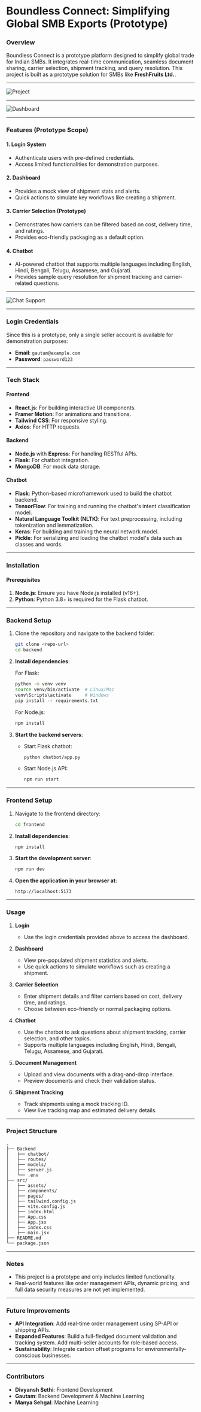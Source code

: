 # **Boundless Connect: Simplifying Global SMB Exports (Prototype)**

### **Overview**
Boundless Connect is a prototype platform designed to simplify global trade for Indian SMBs. It integrates real-time communication, seamless document sharing, carrier selection, shipment tracking, and query resolution. This project is built as a prototype solution for SMBs like **FreshFruits Ltd.**.

---

![Project](src/assets/images/project1.png)

---

![Dashboard](src/assets/images/dashboard.png)

---

### **Features (Prototype Scope)**

#### 1. **Login System**
- Authenticate users with pre-defined credentials.
- Access limited functionalities for demonstration purposes.

#### 2. **Dashboard**
- Provides a mock view of shipment stats and alerts.
- Quick actions to simulate key workflows like creating a shipment.

#### 3. **Carrier Selection (Prototype)**
- Demonstrates how carriers can be filtered based on cost, delivery time, and ratings.
- Provides eco-friendly packaging as a default option.

#### 4. **Chatbot**
- AI-powered chatbot that supports multiple languages including English, Hindi, Bengali, Telugu, Assamese, and Gujarati.
- Provides sample query resolution for shipment tracking and carrier-related questions.

---

![Chat Support](src/assets/images/chatsupport.png)

---

### **Login Credentials**
Since this is a prototype, only a single seller account is available for demonstration purposes:

- **Email**: `gautam@example.com`
- **Password**: `password123`

---

### **Tech Stack**

#### **Frontend**
- **React.js**: For building interactive UI components.
- **Framer Motion**: For animations and transitions.
- **Tailwind CSS**: For responsive styling.
- **Axios**: For HTTP requests.

#### **Backend**
- **Node.js** with **Express**: For handling RESTful APIs.
- **Flask**: For chatbot integration.
- **MongoDB**: For mock data storage.

#### **Chatbot**
- **Flask**: Python-based microframework used to build the chatbot backend.
- **TensorFlow**: For training and running the chatbot's intent classification model.
- **Natural Language Toolkit (NLTK)**: For text preprocessing, including tokenization and lemmatization.
- **Keras**: For building and training the neural network model.
- **Pickle**: For serializing and loading the chatbot model's data such as classes and words.

---

### **Installation**

#### **Prerequisites**
1. **Node.js**: Ensure you have Node.js installed (v16+).
2. **Python**: Python 3.8+ is required for the Flask chatbot.

---

### **Backend Setup**
1. Clone the repository and navigate to the backend folder:
   ```bash
   git clone <repo-url>
   cd backend
   ```

2. **Install dependencies**:

   For Flask:
   ```bash
   python -m venv venv
   source venv/bin/activate  # Linux/Mac
   venv\Scripts\activate     # Windows
   pip install -r requirements.txt
   ```

   For Node.js:
   ```bash
   npm install
   ```

3. **Start the backend servers**:

   - Start Flask chatbot:
     ```bash
     python chatbot/app.py
     ```

   - Start Node.js API:
     ```bash
     npm run start
     ```

---

### **Frontend Setup**
1. Navigate to the frontend directory:
   ```bash
   cd frontend
   ```

2. **Install dependencies**:
   ```bash
   npm install
   ```

3. **Start the development server**:
   ```bash
   npm run dev
   ```

4. **Open the application in your browser at**:
   ```
   http://localhost:5173
   ```

---

### **Usage**
1. **Login**
   - Use the login credentials provided above to access the dashboard.

2. **Dashboard**
   - View pre-populated shipment statistics and alerts.
   - Use quick actions to simulate workflows such as creating a shipment.

3. **Carrier Selection**
   - Enter shipment details and filter carriers based on cost, delivery time, and ratings.
   - Choose between eco-friendly or normal packaging options.

4. **Chatbot**
   - Use the chatbot to ask questions about shipment tracking, carrier selection, and other topics.
   - Supports multiple languages including English, Hindi, Bengali, Telugu, Assamese, and Gujarati.

5. **Document Management**
   - Upload and view documents with a drag-and-drop interface.
   - Preview documents and check their validation status.

6. **Shipment Tracking**
   - Track shipments using a mock tracking ID.
   - View live tracking map and estimated delivery details.

---

### **Project Structure**
```
.
├── Backend
│   ├── chatbot/
│   ├── routes/
│   ├── models/
│   ├── server.js
│   └── .env
├── src/
│   ├── assets/
│   ├── components/
│   ├── pages/
│   ├── tailwind.config.js
│   ├── vite.config.js
│   ├── index.html
│   ├── App.css
│   ├── App.jsx
│   ├── index.css
│   ├── main.jsx
├── README.md
└── package.json
```

---

### **Notes**
- This project is a prototype and only includes limited functionality.
- Real-world features like order management APIs, dynamic pricing, and full data security measures are not yet implemented.

---

### **Future Improvements**
- **API Integration**: Add real-time order management using SP-API or shipping APIs.
- **Expanded Features**: Build a full-fledged document validation and tracking system. Add multi-seller accounts for role-based access.
- **Sustainability**: Integrate carbon offset programs for environmentally-conscious businesses.

---

### **Contributors**
- **Divyansh Sethi**: Frontend Development
- **Gautam**: Backend Development & Machine Learning
- **Manya Sehgal**: Machine Learning
